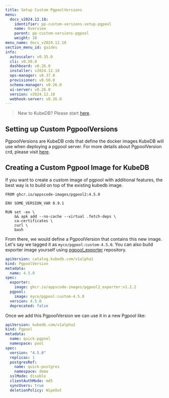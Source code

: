 ```yaml
---
title: Setup Custom PgpoolVersions
menu:
  docs_v2024.12.18:
    identifier: pp-custom-versions-setup-pgpool
    name: Overview
    parent: pp-custom-versions-pgpool
    weight: 10
menu_name: docs_v2024.12.18
section_menu_id: guides
info:
  autoscaler: v0.35.0
  cli: v0.50.0
  dashboard: v0.26.0
  installer: v2024.12.18
  ops-manager: v0.37.0
  provisioner: v0.50.0
  schema-manager: v0.26.0
  ui-server: v0.26.0
  version: v2024.12.18
  webhook-server: v0.26.0
---
```


> New to KubeDB? Please start [here](/docs/v2024.12.18/README).

## Setting up Custom PgpoolVersions

PgpoolVersions are KubeDB crds that define the docker images KubeDB will use when deploying a pgpool server. For more details about PgpoolVersion crd, please visit [here](/docs/v2024.12.18/guides/pgpool/concepts/catalog).

## Creating a Custom Pgpool Image for KubeDB

If you want to create a custom image of pgpool with additional features, the best way is to build on top of the existing kubedb image.

```docker
FROM ghcr.io/appscode-images/pgpool2:4.5.0

ENV SOME_VERSION_VAR 0.9.1

RUN set -ex \
    && apk add --no-cache --virtual .fetch-deps \
    ca-certificates \
    curl \
    bash
```

From there, we would define a PgpoolVersion that contains this new image. Let's say we tagged it as `myco/pgpool:custom-4.5.0`.  You can also build exporter image yourself using [pgpool_exporter](https://github.com/appscode-images/pgpool2_exporter/) repository.

```yaml
apiVersion: catalog.kubedb.com/v1alpha1
kind: PgpoolVersion
metadata:
  name: 4.5.0
spec:
  exporter:
    image: ghcr.io/appscode-images/pgpool2_exporter:v1.2.2
  pgpool:
    image: myco/pgpool:custom-4.5.0
  version: 4.5.0
  deprecated: false
```

Once we add this PgpoolVersion we can use it in a new Pgpool like:

```yaml
apiVersion: kubedb.com/v1alpha2
kind: Pgpool
metadata:
  name: quick-pgpool
  namespace: pool
spec:
  version: "4.5.0"
  replicas: 1
  postgresRef:
    name: quick-postgres
    namespace: demo
  sslMode: disable
  clientAuthMode: md5
  syncUsers: true
  deletionPolicy: WipeOut
```
